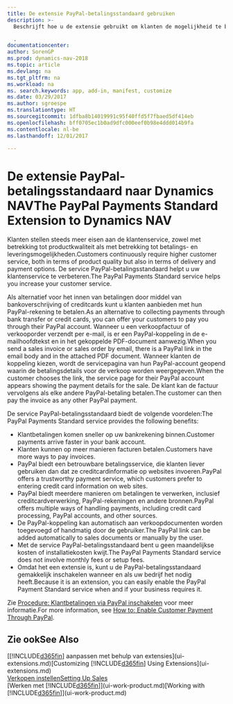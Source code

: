 ```yaml
---
title: De extensie PayPal-betalingsstandaard gebruiken
description: >-
  Beschrijft hoe u de extensie gebruikt om klanten de mogelijkheid te bieden betalingen te doen met PayPal

  .
documentationcenter: 
author: SorenGP
ms.prod: dynamics-nav-2018
ms.topic: article
ms.devlang: na
ms.tgt_pltfrm: na
ms.workload: na
ms. search.keywords: app, add-in, manifest, customize
ms.date: 03/29/2017
ms.author: sgroespe
ms.translationtype: HT
ms.sourcegitcommit: 1dfba8b14019991c95f40ffd5f7fbaed5df414eb
ms.openlocfilehash: bff0705ec1b0ad9dfc000eef0b98e4ddd014b9fa
ms.contentlocale: nl-be
ms.lasthandoff: 12/01/2017

---
```

# <a name="the-paypal-payments-standard-extension-to-dynamics-nav"></a><span data-ttu-id="5bb39-103">De extensie PayPal-betalingsstandaard naar Dynamics NAV</span><span class="sxs-lookup"><span data-stu-id="5bb39-103">The PayPal Payments Standard Extension to Dynamics NAV</span></span>
<span data-ttu-id="5bb39-104">Klanten stellen steeds meer eisen aan de klantenservice, zowel met betrekking tot productkwaliteit als met betrekking tot betalings- en leveringsmogelijkheden.</span><span class="sxs-lookup"><span data-stu-id="5bb39-104">Customers continuously require higher customer service, both in terms of product quality but also in terms of delivery and payment options.</span></span> <span data-ttu-id="5bb39-105">De service PayPal-betalingsstandaard helpt u uw klantenservice te verbeteren.</span><span class="sxs-lookup"><span data-stu-id="5bb39-105">The PayPal Payments Standard service helps you increase your customer service.</span></span>

<span data-ttu-id="5bb39-106">Als alternatief voor het innen van betalingen door middel van bankoverschrijving of creditcards kunt u klanten aanbieden met hun PayPal-rekening te betalen.</span><span class="sxs-lookup"><span data-stu-id="5bb39-106">As an alternative to collecting payments through bank transfer or credit cards, you can offer your customers to pay you through their PayPal account.</span></span> <span data-ttu-id="5bb39-107">Wanneer u een verkoopfactuur of verkooporder verzendt per e-mail, is er een PayPal-koppeling in de e-mailhoofdtekst en in het gekoppelde PDF-document aanwezig.</span><span class="sxs-lookup"><span data-stu-id="5bb39-107">When you send a sales invoice or sales order by email, there is a PayPal link in the email body and in the attached PDF document.</span></span> <span data-ttu-id="5bb39-108">Wanneer klanten de koppeling kiezen, wordt de servicepagina van hun PayPal-account geopend waarin de betalingsdetails voor de verkoop worden weergegeven.</span><span class="sxs-lookup"><span data-stu-id="5bb39-108">When the customer chooses the link, the service page for their PayPal account appears showing the payment details for the sale.</span></span> <span data-ttu-id="5bb39-109">De klant kan de factuur vervolgens als elke andere PayPal-betaling betalen.</span><span class="sxs-lookup"><span data-stu-id="5bb39-109">The customer can then pay the invoice as any other PayPal payment.</span></span>

<span data-ttu-id="5bb39-110">De service PayPal-betalingsstandaard biedt de volgende voordelen:</span><span class="sxs-lookup"><span data-stu-id="5bb39-110">The PayPal Payments Standard service provides the following benefits:</span></span>

* <span data-ttu-id="5bb39-111">Klantbetalingen komen sneller op uw bankrekening binnen.</span><span class="sxs-lookup"><span data-stu-id="5bb39-111">Customer payments arrive faster in your bank account.</span></span>
* <span data-ttu-id="5bb39-112">Klanten kunnen op meer manieren facturen betalen.</span><span class="sxs-lookup"><span data-stu-id="5bb39-112">Customers have more ways to pay invoices.</span></span>
* <span data-ttu-id="5bb39-113">PayPal biedt een betrouwbare betalingsservice, die klanten liever gebruiken dan dat ze creditcardinformatie op websites invoeren.</span><span class="sxs-lookup"><span data-stu-id="5bb39-113">PayPal offers a trustworthy payment service, which customers prefer to entering credit card information on web sites.</span></span>
* <span data-ttu-id="5bb39-114">PayPal biedt meerdere manieren om betalingen te verwerken, inclusief creditcardverwerking, PayPal-rekeningen en andere bronnen.</span><span class="sxs-lookup"><span data-stu-id="5bb39-114">PayPal offers multiple ways of handling payments, including credit card processing, PayPal accounts, and other sources.</span></span>
* <span data-ttu-id="5bb39-115">De PayPal-koppeling kan automatisch aan verkoopdocumenten worden toegevoegd of handmatig door de gebruiker.</span><span class="sxs-lookup"><span data-stu-id="5bb39-115">The PayPal link can be added automatically to sales documents or manually by the user.</span></span>
* <span data-ttu-id="5bb39-116">Met de service PayPal-betalingsstandaard bent u geen maandelijkse kosten of installatiekosten kwijt.</span><span class="sxs-lookup"><span data-stu-id="5bb39-116">The PayPal Payments Standard service does not involve monthly fees or setup fees.</span></span>
* <span data-ttu-id="5bb39-117">Omdat het een extensie is, kunt u de PayPal-betalingsstandaard gemakkelijk inschakelen wanneer en als uw bedrijf het nodig heeft.</span><span class="sxs-lookup"><span data-stu-id="5bb39-117">Because it is an extension, you can easily enable the PayPal Payment Standard service when and if your business requires it.</span></span>  

<span data-ttu-id="5bb39-118">Zie [Procedure: Klantbetalingen via PayPal inschakelen](sales-how-enable-payment-service-extensions.md) voor meer informatie.</span><span class="sxs-lookup"><span data-stu-id="5bb39-118">For more information, see [How to: Enable Customer Payment Through PayPal](sales-how-enable-payment-service-extensions.md).</span></span>

## <a name="see-also"></a><span data-ttu-id="5bb39-119">Zie ook</span><span class="sxs-lookup"><span data-stu-id="5bb39-119">See Also</span></span>
<span data-ttu-id="5bb39-120">[[!INCLUDE[d365fin](includes/d365fin_md.md)] aanpassen met behulp van extensies](ui-extensions.md)</span><span class="sxs-lookup"><span data-stu-id="5bb39-120">[Customizing [!INCLUDE[d365fin](includes/d365fin_md.md)] Using Extensions](ui-extensions.md)</span></span>  
[<span data-ttu-id="5bb39-121">Verkopen instellen</span><span class="sxs-lookup"><span data-stu-id="5bb39-121">Setting Up Sales</span></span>](sales-setup-sales.md)  
<span data-ttu-id="5bb39-122">[Werken met [!INCLUDE[d365fin](includes/d365fin_md.md)]](ui-work-product.md)</span><span class="sxs-lookup"><span data-stu-id="5bb39-122">[Working with [!INCLUDE[d365fin](includes/d365fin_md.md)]](ui-work-product.md)</span></span>

